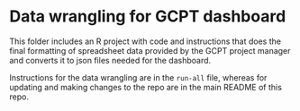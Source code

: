 # Data wrangling for GCPT dashboard

This folder includes an R project with code and instructions that does the final formatting of spreadsheet data provided by the GCPT project manager and converts it to json files needed for the dashboard. 

Instructions for the data wrangling are in the `run-all` file, whereas for updating and making changes to the repo are in the main README of this repo. 

